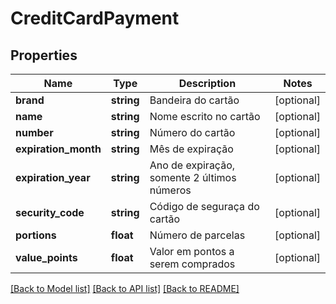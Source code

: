# CreditCardPayment

## Properties
Name | Type | Description | Notes
------------ | ------------- | ------------- | -------------
**brand** | **string** | Bandeira do cartão | [optional] 
**name** | **string** | Nome escrito no cartão | [optional] 
**number** | **string** | Número do cartão | [optional] 
**expiration_month** | **string** | Mês de expiração | [optional] 
**expiration_year** | **string** | Ano de expiração, somente 2 últimos números | [optional] 
**security_code** | **string** | Código de seguraça do cartão | [optional] 
**portions** | **float** | Número de parcelas | [optional] 
**value_points** | **float** | Valor em pontos a serem comprados | [optional] 

[[Back to Model list]](../README.md#documentation-for-models) [[Back to API list]](../README.md#documentation-for-api-endpoints) [[Back to README]](../README.md)



